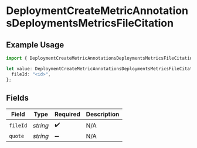 # DeploymentCreateMetricAnnotationsDeploymentsMetricsFileCitation

## Example Usage

```typescript
import { DeploymentCreateMetricAnnotationsDeploymentsMetricsFileCitation } from "@orq-ai/node/models/operations";

let value: DeploymentCreateMetricAnnotationsDeploymentsMetricsFileCitation = {
  fileId: "<id>",
};
```

## Fields

| Field              | Type               | Required           | Description        |
| ------------------ | ------------------ | ------------------ | ------------------ |
| `fileId`           | *string*           | :heavy_check_mark: | N/A                |
| `quote`            | *string*           | :heavy_minus_sign: | N/A                |